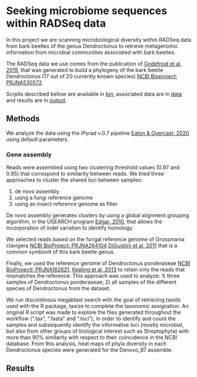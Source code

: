 # Seeking microbiome sequences within RADSeq data


In this project we are scanning microbiological diversity within RADSeq data from bark beetles of the genus Dendroctonus to retrieve metagenomic information from microbial communities associated with bark beetles.

The RADSeq data we use comes from the publication of [Godefroid et al, 2019](https://www.sciencedirect.com/science/article/abs/pii/S1055790319302441), that was generated to build a phylogeny of the bark beetle Dendroctonus (17 out of 20 currently known species) [NCBI Bioproject: PRJNA530572](https://www.ncbi.nlm.nih.gov/bioproject/?term=txid77165[Organism:noexp]).

Scrpits described bellow are available in [bin](https://github.com/daniel-acga/Metagenomics-RAD-Insect-/blob/master/bin/Holmes%202018%20R%20blast), associated data are in [data](link) and results are in [output](link).



## Methods

We analyze the data using the iPyrad v.0.7 pipeline [Eaton & Overcast, 2020](https://academic.oup.com/bioinformatics/article-abstract/36/8/25925697088) using default parameters.


### Gene assembly
Reads were assembled using two clustering threshold values (0.97 and 0.95) that correspond to similarity between reads. We tried three approaches to cluster the shared loci between samples:

1. de novo assembly
1. using a fungi reference genome
1. using an insect reference genome as filter

De novo assembly generates clusters by using a global alignment grouping algorithm, in the USEARCH program [Edgar, 2010](https://www.osti.gov/biblio/1137186), that allows the incorporation of indel variation to identify homology. 

We selected reads based on the fungal reference genome of Grossmania clavigera [NCBI BioProject: PRJNA264104](https://www.ncbi.nlm.nih.gov/bioproject/264104) [DiGuistini et al, 2011](https://www.pnas.org/content/108/6/2504.short) that is a common symbiont of this bark beetle genus. 

Finally, we used the reference genome of Dendroctonus ponderaseae  [NCBI BioProjectI: PRJNA162621](https://www.ncbi.nlm.nih.gov/bioproject/162621), [Keeling et al, 2013](https://genomebiology.biomedcentral.com/articles/10.1186/gb-2013-14-3-r27) to retain only the reads that mismatches the reference. This approach was used to analyze: 1) three samples of Dendroctonus ponderaseae; 2) all samples of the different species of Dendroctonus from the dataset.

We run discontinous megablast search with the goal of retrieving taxids used with the R package, taxize to complete the taxonomic assignation. An original R script was made to explore the files generated throughout the workflow (“.tax”, “.fasta” and “.loci”), in order to identify and count the samples and subsequently identify the informative loci (mostly microbial, but also from other groups of biological interest such as Streptophyta) with more than 90% similarity with respect to their coincidence in the NCBI database. From this analysis, heat maps of phyla diversity in each Dendroctonus species were generated for the Denovo_97 assemble.


## Results
